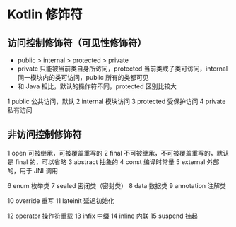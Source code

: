 
# Kotlin 修饰符

## 访问控制修饰符（可见性修饰符）
- public > internal > protected > private
- private 只能被当前类自身所访问，protected 当前类或子类可访问，internal 同一模块内的类可访问，public 所有的类都可见
- 和 Java 相比，默认的操作符不同，protected 区别比较大

1 public 公共访问，默认
2 internal 模块访问
3 protected 受保护访问
4 private 私有访问

## 非访问控制修饰符
1 open  可被继承，可被覆盖重写的
2 final 不可被继承，不可被覆盖重写的，默认是 final 的，可以省略
3 abstract 抽象的
4 const 编译时常量
5 external 外部的，用于 JNI 调用

6 enum 枚举类
7 sealed 密闭类（密封类）
8 data 数据类
9 annotation 注解类

10 override 重写
11 lateinit 延迟初始化

12 operator 操作符重载
13 infix 中缀
14 inline 内联
15 suspend 挂起
